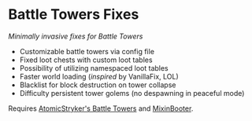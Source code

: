 # Battle Towers Fixes

*Minimally invasive fixes for Battle Towers*

* Customizable battle towers via config file
* Fixed loot chests with custom loot tables
* Possibility of utilizing namespaced loot tables
* Faster world loading (*inspired* by VanillaFix, LOL)
* Blacklist for block destruction on tower collapse
* Difficulty persistent tower golems (no despawning in peaceful mode)

Requires [AtomicStryker's Battle Towers](https://www.curseforge.com/minecraft/mc-mods/atomicstrykers-battle-towers) and [MixinBooter](https://www.curseforge.com/minecraft/mc-mods/mixin-booter).